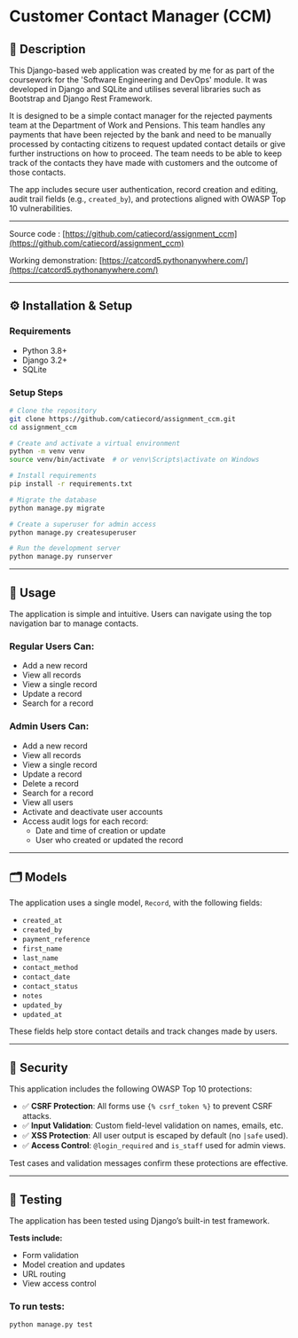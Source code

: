 
# Customer Contact Manager (CCM)

## 📝 Description

This Django-based web application was created by me for as part of the coursework for the 'Software Engineering and DevOps' module. It was developed in Django and SQLite and utilises several libraries such as Bootstrap and Django Rest Framework.

It is designed to be a simple contact manager for the rejected payments team at the Department of Work and Pensions. This team handles any payments that have been rejected by the bank and need to be manually processed by contacting citizens to request updated contact details or give further instructions on how to proceed. 
The team needs to be able to keep track of the contacts they have made with customers and the outcome of those contacts.

The app includes secure user authentication, record creation and editing, audit trail fields (e.g., `created_by`), and protections aligned with OWASP Top 10 vulnerabilities.

---
Source code :
    [https://github.com/catiecord/assignment_ccm](https://github.com/catiecord/assignment_ccm)

Working demonstration:
    [https://catcord5.pythonanywhere.com/](https://catcord5.pythonanywhere.com/)

---

## ⚙️ Installation & Setup

### Requirements
- Python 3.8+
- Django 3.2+
- SQLite 

### Setup Steps

```bash
# Clone the repository
git clone https://github.com/catiecord/assignment_ccm.git
cd assignment_ccm

# Create and activate a virtual environment
python -m venv venv
source venv/bin/activate  # or venv\Scripts\activate on Windows

# Install requirements
pip install -r requirements.txt

# Migrate the database
python manage.py migrate

# Create a superuser for admin access
python manage.py createsuperuser

# Run the development server
python manage.py runserver
```

---
## 🚀 Usage

The application is simple and intuitive. Users can navigate using the top navigation bar to manage contacts.

### Regular Users Can:
- Add a new record
- View all records
- View a single record
- Update a record
- Search for a record

### Admin Users Can:
- Add a new record
- View all records
- View a single record
- Update a record
- Delete a record
- Search for a record
- View all users
- Activate and deactivate user accounts
- Access audit logs for each record:
  - Date and time of creation or update
  - User who created or updated the record

---
## 🗂 Models

The application uses a single model, `Record`, with the following fields:

- `created_at`
- `created_by`
- `payment_reference`
- `first_name`
- `last_name`
- `contact_method`
- `contact_date`
- `contact_status`
- `notes`
- `updated_by`
- `updated_at`

These fields help store contact details and track changes made by users.

---

## 🔐 Security 

This application includes the following OWASP Top 10 protections:

- ✅ **CSRF Protection**: All forms use `{% csrf_token %}` to prevent CSRF attacks.
- ✅ **Input Validation**: Custom field-level validation on names, emails, etc.
- ✅ **XSS Protection**: All user output is escaped by default (no `|safe` used).
- ✅ **Access Control**: `@login_required` and `is_staff` used for admin views.

Test cases and validation messages confirm these protections are effective.

---

## 🧪 Testing

The application has been tested using Django’s built-in test framework.

**Tests include:**
- Form validation
- Model creation and updates
- URL routing
- View access control

### To run tests:
```bash
python manage.py test